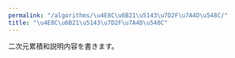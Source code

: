 ```yaml
---
permalink: "/algorithms/\u4E8C\u6B21\u5143\u7D2F\u7A4D\u548C/"
title: "\u4E8C\u6B21\u5143\u7D2F\u7A4D\u548C"
---
```


二次元累積和説明内容を書きます。
